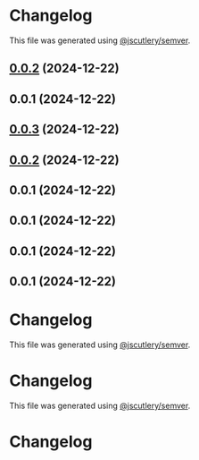# Changelog

This file was generated using [@jscutlery/semver](https://github.com/jscutlery/semver).

## [0.0.2](https://github.com/79nivek/homebridge-kevin-plugin/compare/homebridge-ac-0.0.1...homebridge-ac-0.0.2) (2024-12-22)



## 0.0.1 (2024-12-22)



## [0.0.3](https://github.com/79nivek/homebridge-kevin-plugin/compare/v0.0.2...v0.0.3) (2024-12-22)



## [0.0.2](https://github.com/79nivek/homebridge-kevin-plugin/compare/v0.0.1...v0.0.2) (2024-12-22)



## 0.0.1 (2024-12-22)



## 0.0.1 (2024-12-22)



## 0.0.1 (2024-12-22)



## 0.0.1 (2024-12-22)



# Changelog

This file was generated using [@jscutlery/semver](https://github.com/jscutlery/semver).


# Changelog

This file was generated using [@jscutlery/semver](https://github.com/jscutlery/semver).


# Changelog
